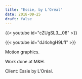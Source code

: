 ```yaml
---
title: "Essie, by L’Oréal"
date: 2018-09-25
draft: false
---
```


{{< youtube id="cZUgSL3__08" >}}

{{< youtube id="dJ4ohgH9LfI" >}}

Motion graphics.

Work done at M&H.

Client: Essie by L'Oréal.